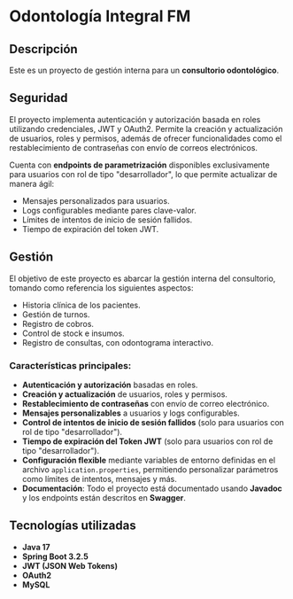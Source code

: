 # Odontología Integral FM

## Descripción
Este es un proyecto de gestión interna para un **consultorio odontológico**.

## Seguridad
El proyecto implementa autenticación y autorización basada en roles utilizando credenciales, JWT y OAuth2. Permite la creación y actualización de usuarios, roles y permisos, además de ofrecer funcionalidades como el restablecimiento de contraseñas con envío de correos electrónicos.

Cuenta con **endpoints de parametrización** disponibles exclusivamente para usuarios con rol de tipo "desarrollador", lo que permite actualizar de manera ágil:
- Mensajes personalizados para usuarios.
- Logs configurables mediante pares clave-valor.
- Límites de intentos de inicio de sesión fallidos.
- Tiempo de expiración del token JWT.

## Gestión
El objetivo de este proyecto es abarcar la gestión interna del consultorio, tomando como referencia los siguientes aspectos:
- Historia clínica de los pacientes.
- Gestión de turnos.
- Registro de cobros.
- Control de stock e insumos.
- Registro de consultas, con odontograma interactivo.

### Características principales:
- **Autenticación y autorización** basadas en roles.
- **Creación y actualización** de usuarios, roles y permisos.
- **Restablecimiento de contraseñas** con envío de correo electrónico.
- **Mensajes personalizables** a usuarios y logs configurables.
- **Control de intentos de inicio de sesión fallidos** (solo para usuarios con rol de tipo "desarrollador").
- **Tiempo de expiración del Token JWT** (solo para usuarios con rol de tipo "desarrollador").
- **Configuración flexible** mediante variables de entorno definidas en el archivo `application.properties`, permitiendo personalizar parámetros como límites de intentos, mensajes y más.
- **Documentación**: Todo el proyecto está documentado usando **Javadoc** y los endpoints están descritos en **Swagger**.

## Tecnologías utilizadas

- **Java 17**
- **Spring Boot 3.2.5**
- **JWT (JSON Web Tokens)**
- **OAuth2**
- **MySQL**


